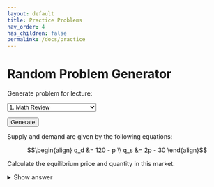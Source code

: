 ```yaml
---
layout: default
title: Practice Problems
nav_order: 4
has_children: false
permalink: /docs/practice
---
```


# Random Problem Generator

<label for="lecture">Generate problem for lecture:</label>

<select name="lecture" id="lecture">
    <option value="01_math_review">1. Math Review</option>
    <option value="02_single_variable_optimization">2. Single Variable Optimization</option>
    <option value="03_supply_curves">3. Supply Curves</option>
</select>

<button type="button">Generate</button>

Supply and demand are given by the following equations:

$$\begin{align}
q_d &= 120 - p \\
q_s &= 2p - 30
\end{align}$$

Calculate the equilibrium price and quantity in this market.

<details>
<summary>Show answer </summary>
$$p = 50$$
$$q = 70$$    
</details>



